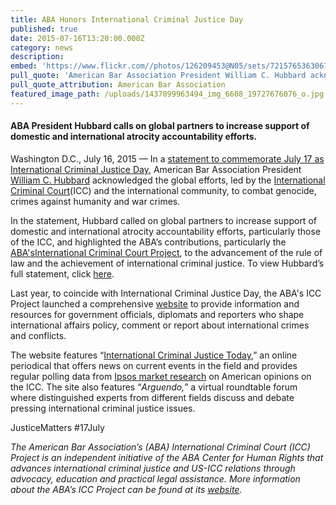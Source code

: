 ```yaml
---
title: ABA Honors International Criminal Justice Day
published: true
date: 2015-07-16T13:20:00.000Z
category: news
description:
embed: 'https://www.flickr.com//photos/126209453@N05/sets/72157653630675054/show/?embed=1'
pull_quote: 'American Bar Association President William C. Hubbard acknowledged the global efforts, led by the International Criminal Court and the international community, to combat genocide, crimes against humanity and war crimes.'
pull_quote_attribution: American Bar Association
featured_image_path: /uploads/1437099963494_img_6608_19727676076_o.jpg
---
```



#### ABA President Hubbard calls on global partners to increase support of domestic and international atrocity accountability efforts.

Washington D.C., July 16, 2015 — In a [statement to commemorate July 17 as International Criminal Justice Day](http://www.americanbar.org/news/abanews/aba-news-archives/2015/07/aba_honors_internati.html), American Bar Association President [William C. Hubbard](http://www.americanbar.org/groups/leadership/aba_officers/hubbard.html) acknowledged the global efforts, led by the [International Criminal Court](https://www.icc-cpi.int/)(ICC) and the international community, to combat genocide, crimes against humanity and war crimes.

In the statement, Hubbard called on global partners to increase support of domestic and international atrocity accountability efforts, particularly those of the ICC, and highlighted the ABA’s contributions, particularly the [ABA's](__notset__)[International Criminal Court Project](http://www.americanbar.org/groups/human_rights/projects/icc_project.html), to the advancement of the rule of law and the achievement of international criminal justice. To view Hubbard’s full statement, click [here](http://www.americanbar.org/news/abanews/aba-news-archives/2015/07/aba_honors_internati.html).

Last year, to coincide with International Criminal Justice Day, the ABA's ICC Project launched a comprehensive [website](http://www.aba-icc.org/) to provide information and resources for government officials, diplomats and reporters who shape international affairs policy, comment or report about international crimes and conflicts.

The website features “[International Criminal Justice Today](http://www.international-criminal-justice-today.org/),” an online periodical that offers news on current events in the field and provides regular polling data from [Ipsos market research](http://www.international-criminal-justice-today.org/ipsos-polling-data/) on American opinions on the ICC. The site also features “*Arguendo,*” a virtual roundtable forum where distinguished experts from different fields discuss and debate pressing international criminal justice issues.

JusticeMatters #17July

*The American Bar Association’s (ABA) International Criminal Court (ICC) Project is an independent initiative of the ABA Center for Human Rights that advances international criminal justice and US-ICC relations through advocacy, education and practical legal assistance. More information about the ABA’s ICC Project can be found at its [website](http://www.aba-icc.org/).*